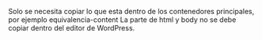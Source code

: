 Solo se necesita copiar lo que esta dentro de los contenedores principales, por ejemplo equivalencia-content
La parte de html y body no se debe copiar dentro del editor de WordPress.
